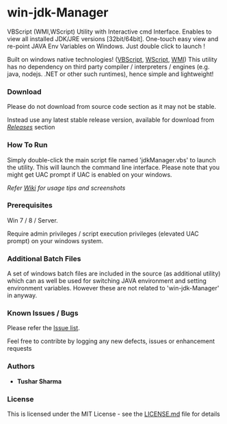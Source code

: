 # win-jdk-Manager

VBScript (WMI,WScript) Utility with Interactive cmd Interface. Enables to view all  installed JDK/JRE versions [32bit/64bit]. One-touch easy view and re-point JAVA Env Variables on Windows. Just double click to launch !

Built on windows native technologies! ([VBScript](https://docs.microsoft.com/en-us/dotnet/visual-basic/language-reference/), [WScript](https://docs.microsoft.com/en-us/previous-versions/windows/it-pro/windows-server-2003/cc738350(v=ws.10)), [WMI](https://docs.microsoft.com/en-us/windows/desktop/wmisdk/using-wmi))
This utility has no dependency on third party compiler / interpreters / engines (e.g. java, nodejs. .NET or other such runtimes), hence simple and lightweight!

### Download

Please do not download from source code section as it may not be stable.

Instead use any latest stable release version, available for download from _[Releases](https://github.com/testoxide/win-jdk-Manager/releases)_ section

### How To Run

Simply double-click the main script file named 'jdkManager.vbs' to launch the utility. This will launch the command line interface.
Please note that you might get UAC prompt if UAC is enabled on your windows.

_Refer [Wiki](https://github.com/testoxide/win-jdk-Manager/wiki) for usage tips and screenshots_

### Prerequisites

Win 7 / 8 / Server.

Require admin privileges / script execution privileges (elevated UAC prompt) on your windows system.

### Additional Batch Files

A set of windows batch files are included in the source (as additional utility) which can as well be used for switching JAVA environment and setting environment variables. However these are not related to 'win-jdk-Manager' in anyway.

### Known Issues / Bugs

Please refer the [Issue list](https://github.com/testoxide/win-jdk-Manager/issues).

Feel free to contribte by logging any new defects, issues or enhancement requests

### Authors

* **Tushar Sharma**


### License

This is licensed under the MIT License - see the [LICENSE.md](https://github.com/testoxide/win-jdk-Manager/blob/master/LICENSE) file for details

